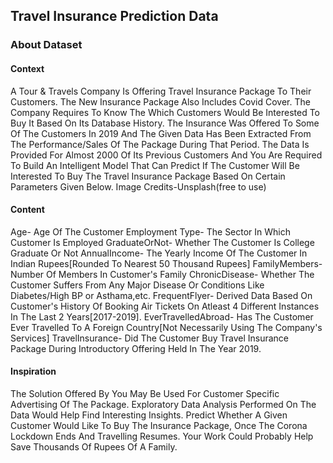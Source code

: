
## Travel Insurance Prediction Data
### About Dataset
#### Context
A Tour & Travels Company Is Offering Travel Insurance Package To Their Customers.
The New Insurance Package Also Includes Covid Cover.
The Company Requires To Know The Which Customers Would Be Interested To Buy It Based On Its Database History.
The Insurance Was Offered To Some Of The Customers In 2019 And The Given Data Has Been Extracted From The Performance/Sales Of The Package During That Period.
The Data Is Provided For Almost 2000 Of Its Previous Customers And You Are Required To Build An Intelligent Model That Can Predict If The Customer Will Be Interested To Buy The Travel Insurance Package Based On Certain Parameters Given Below.
Image Credits-Unsplash(free to use)
#### Content
Age- Age Of The Customer
Employment Type- The Sector In Which Customer Is Employed
GraduateOrNot- Whether The Customer Is College Graduate Or Not
AnnualIncome- The Yearly Income Of The Customer In Indian Rupees[Rounded To Nearest 50 Thousand Rupees]
FamilyMembers- Number Of Members In Customer's Family
ChronicDisease- Whether The Customer Suffers From Any Major Disease Or Conditions Like Diabetes/High BP or Asthama,etc.
FrequentFlyer- Derived Data Based On Customer's History Of Booking Air Tickets On Atleast 4 Different Instances In The Last 2 Years[2017-2019].
EverTravelledAbroad- Has The Customer Ever Travelled To A Foreign Country[Not Necessarily Using The Company's Services]
TravelInsurance- Did The Customer Buy Travel Insurance Package During Introductory Offering Held In The Year 2019.
#### Inspiration
The Solution Offered By You May Be Used For Customer Specific Advertising Of The Package.
Exploratory Data Analysis Performed On The Data Would Help Find Interesting Insights.
Predict Whether A Given Customer Would Like To Buy The Insurance Package, Once The Corona Lockdown Ends And Travelling Resumes.
Your Work Could Probably Help Save Thousands Of Rupees Of A Family.
